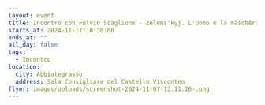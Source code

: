 ```yaml
---
layout: event
title: Incontro con Fulvio Scaglione - Zelens'kyj. L'uomo e la maschera
starts_at: 2024-11-17T10:30:00
ends_at: ""
all_day: false
tags:
  - Incontro
location:
  city: Abbiategrasso
  address: Sala Consigliare del Castello Visconteo
flyer: images/uploads/screenshot-2024-11-07-13.11.26-.png
---
```


